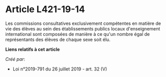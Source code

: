 # Article L421-19-14

Les commissions consultatives exclusivement compétentes en matière de vie des élèves au sein des établissements publics
locaux d'enseignement international sont composées de manière à ce qu'un nombre égal de représentants des élèves de chaque
sexe soit élu.

**Liens relatifs à cet article**

_Créé par_:

  - Loi n°2019-791 du 26 juillet 2019 - art. 32 (V)
